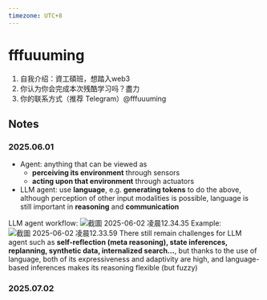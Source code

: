 ```yaml
---
timezone: UTC+8
---
```



# fffuuuming

1. 自我介绍：資工碩班，想踏入web3
2. 你认为你会完成本次残酷学习吗？盡力
3. 你的联系方式（推荐 Telegram）@fffuuuming

## Notes

<!-- Content_START -->

### 2025.06.01
- Agent: anything that can be viewed as 
    - **perceiving its environment** through sensors
    - **acting upon that environment** through actuators
- LLM agent: use **language**, e.g. **generating tokens** to do the above, although perception of other input modalities is possible, language is still important in **reasoning** and **communication**

LLM agent workflow:
![截圖 2025-06-02 凌晨12.34.35](https://hackmd.io/_uploads/rkMVbZqzlg.png)
Example:
![截圖 2025-06-02 凌晨12.33.59](https://hackmd.io/_uploads/SksB-Z5Mee.png)
There still remain challenges for LLM agent such as **self-reflection (meta reasoning), state inferences, replanning, synthetic data, internalized search...**, but thanks to the use of language, both of its expressiveness and adaptivity are high, and language-based inferences makes its reasoning flexible (but fuzzy)

### 2025.07.02

<!-- Content_END -->
